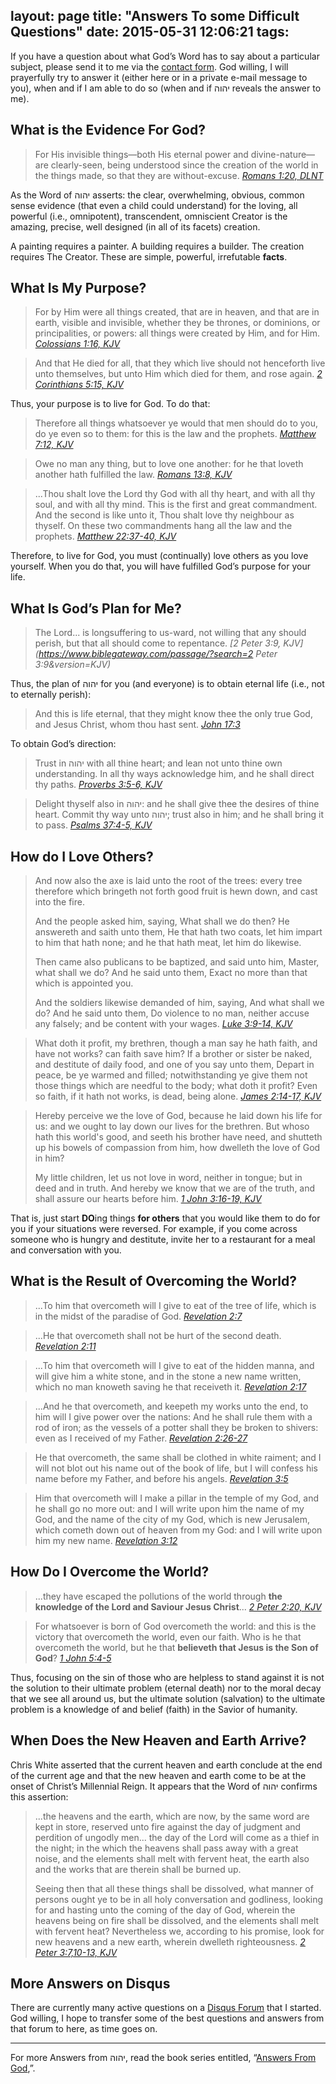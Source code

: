 layout: page
title: "Answers To some Difficult Questions"
date: 2015-05-31 12:06:21
tags:
---
If you have a question about what God&rsquo;s Word has to say about a particular subject, please send it to me via the [contact form](http://answersfromgod.com/EmailSubscribe/index.html). God willing, I will prayerfully try to answer it (either here or in a private e-mail message to you), when and if I am able to do so (when and if &#1497;&#1492;&#1493;&#1492; reveals the answer to me).

## What is the Evidence For God?
> For His invisible things&mdash;both His eternal power and divine-nature&mdash;are clearly-seen, being understood since the creation of the world in the things made, so that they are without-excuse.
> <cite>[Romans 1:20, DLNT](https://www.biblegateway.com/passage/?search=Romans+1%3A20&version=DLNT)</cite>

As the Word of &#1497;&#1492;&#1493;&#1492; asserts: the clear, overwhelming, obvious, common sense evidence (that even a child could understand) for the loving, all powerful (i.e., omnipotent), transcendent, omniscient Creator is the amazing, precise, well designed (in all of its facets) creation.

A painting requires a painter. A building requires a builder. The creation requires The Creator. These are simple, powerful, irrefutable **facts**.

## What Is My Purpose?
> For by Him were all things created, that are in heaven, and that are in earth, visible and invisible, whether they be thrones, or dominions, or principalities, or powers: all things were created by Him, and for Him.
> <cite>[Colossians 1:16, KJV](https://www.biblegateway.com/passage/?search=Colossians+1%3A16&version=KJV)</cite>

<!-- -->
> And that He died for all, that they which live should not henceforth live unto themselves, but unto Him which died for them, and rose again.
> <cite>[2 Corinthians 5:15, KJV](https://www.biblegateway.com/passage/?search=2+Corinthians+5%3A15&version=KJV)</cite>

Thus, your purpose is to live for God. To do that:

> Therefore all things whatsoever ye would that men should do to you, do ye even so to them: for this is the law and the prophets.
> <cite>[Matthew 7:12, KJV](https://www.biblegateway.com/passage/?search=Matthew+7%3A12&version=KJV)</cite>

<!-- -->
> Owe no man any thing, but to love one another: for he that loveth another hath fulfilled the law.
> <cite>[Romans 13:8, KJV](https://www.biblegateway.com/passage/?search=Romans+13%3A8&version=KJV)</cite>

<!-- -->
> ...Thou shalt love the Lord thy God with all thy heart, and with all thy soul, and with all thy mind. This is the first and great commandment. And the second is like unto it, Thou shalt love thy neighbour as thyself. On these two commandments hang all the law and the prophets.
> <cite>[Matthew 22:37-40, KJV](https://www.biblegateway.com/passage/?search=Matthew+22%3A37-40&version=KJV)</cite>

Therefore, to live for God, you must (continually) love others as you love yourself. When you do that, you will have fulfilled God&rsquo;s purpose for your life.

## What Is God&rsquo;s Plan for Me?
> The Lord... is longsuffering to us-ward, not willing that any should perish, but that all should come to repentance.
> <cite>[2 Peter 3:9, KJV](https://www.biblegateway.com/passage/?search=2 Peter 3:9&version=KJV)</cite>

Thus, the plan of &#1497;&#1492;&#1493;&#1492; for you (and everyone) is to obtain eternal life (i.e., not to eternally perish):

> And this is life eternal, that they might know thee the only true God, and Jesus Christ, whom thou hast sent.
> <cite>[John 17:3](https://www.biblegateway.com/passage/?search=John+17%3A3&version=KJV)</cite>

To obtain God&rsquo;s direction:

> Trust in &#1497;&#1492;&#1493;&#1492; with all thine heart; and lean not unto thine own understanding. In all thy ways acknowledge him, and he shall direct thy paths.
> <cite>[Proverbs 3:5-6, KJV](https://www.biblegateway.com/passage/?search=Proverbs+3%3A5-6&version=KJV)</cite>

<!-- -->
> Delight thyself also in &#1497;&#1492;&#1493;&#1492;: and he shall give thee the desires of thine heart. Commit thy way unto &#1497;&#1492;&#1493;&#1492;; trust also in him; and he shall bring it to pass.
> <cite>[Psalms 37:4-5, KJV](https://www.biblegateway.com/passage/?search=Psalms+37%3A4-5&version=KJV)</cite>

## How do I Love Others?
> And now also the axe is laid unto the root of the trees: every tree therefore which bringeth not forth good fruit is hewn down, and cast into the fire.
>
> And the people asked him, saying, What shall we do then? He answereth and saith unto them, He that hath two coats, let him impart to him that hath none; and he that hath meat, let him do likewise.
>
> Then came also publicans to be baptized, and said unto him, Master, what shall we do? And he said unto them, Exact no more than that which is appointed you.
>
> And the soldiers likewise demanded of him, saying, And what shall we do? And he said unto them, Do violence to no man, neither accuse any falsely; and be content with your wages.
> <cite>[Luke 3:9-14, KJV](https://www.biblegateway.com/passage/?search=Luke+3%3A9-14&version=KJV)</cite>

<!-- -->
> What doth it profit, my brethren, though a man say he hath faith, and have not works? can faith save him? If a brother or sister be naked, and destitute of daily food, and one of you say unto them, Depart in peace, be ye warmed and filled; notwithstanding ye give them not those things which are needful to the body; what doth it profit? Even so faith, if it hath not works, is dead, being alone.
> <cite>[James 2:14-17, KJV](https://www.biblegateway.com/passage/?search=James+2%3A14-17&version=KJV)</cite>

<!-- -->
> Hereby perceive we the love of God, because he laid down his life for us: and we ought to lay down our lives for the brethren. But whoso hath this world's good, and seeth his brother have need, and shutteth up his bowels of compassion from him, how dwelleth the love of God in him?
>
> My little children, let us not love in word, neither in tongue; but in deed and in truth. And hereby we know that we are of the truth, and shall assure our hearts before him.
> <cite>[1 John 3:16-19, KJV](https://www.biblegateway.com/passage/?search=1+John+3%3A16-19&version=KJV)</cite>

That is, just start **DO**ing things **for others** that you would like them to do for you if your situations were reversed. For example, if you come across someone who is hungry and destitute, invite her to a restaurant for a meal and conversation with you.

## What is the Result of Overcoming the World?
>...To him that overcometh will I give to eat of the tree of life, which is in the midst of the paradise of God.
><cite>[Revelation 2:7](https://www.biblegateway.com/passage/?search=Revelation+2:7&version=KJV)</cite>

<!-- -->
>...He that overcometh shall not be hurt of the second death.
><cite>[Revelation 2:11](https://www.biblegateway.com/passage/?search=Revelation+2:11&version=KJV)</cite>

<!-- -->
>...To him that overcometh will I give to eat of the hidden manna, and will give him a white stone, and in the stone a new name written, which no man knoweth saving he that receiveth it.
><cite>[Revelation 2:17](https://www.biblegateway.com/passage/?search=Revelation+2:17&version=KJV)</cite>

<!-- -->
>...And he that overcometh, and keepeth my works unto the end, to him will I give power over the nations: And he shall rule them with a rod of iron; as the vessels of a potter shall they be broken to shivers: even as I received of my Father.
><cite>[Revelation 2:26-27](https://www.biblegateway.com/passage/?search=Revelation+2%3A26-27&version=KJV)</cite>

<!-- -->
>He that overcometh, the same shall be clothed in white raiment; and I will not blot out his name out of the book of life, but I will confess his name before my Father, and before his angels.
><cite>[Revelation 3:5](https://www.biblegateway.com/passage/?search=Revelation+3:5&version=KJV)</cite>

<!-- -->
>Him that overcometh will I make a pillar in the temple of my God, and he shall go no more out: and I will write upon him the name of my God, and the name of the city of my God, which is new Jerusalem, which cometh down out of heaven from my God: and I will write upon him my new name.
><cite>[Revelation 3:12](https://www.biblegateway.com/passage/?search=Revelation+3:12&version=KJV)</cite>

## How Do I Overcome the World?
>...they have escaped the pollutions of the world through **the knowledge of the Lord and Saviour Jesus Christ**...
> <cite>[2 Peter 2:20, KJV](https://www.biblegateway.com/passage/?search=2+Peter+2%3A20&version=KJV)</cite>

<!-- -->
>For whatsoever is born of God overcometh the world: and this is the victory that overcometh the world, even our faith. Who is he that overcometh the world, but he that **believeth that Jesus is the Son of God**?
> <cite>[1 John 5:4-5](https://www.biblegateway.com/passage/?search=1+John+5%3A4-5&version=KJV)</cite>

Thus, focusing on the sin of those who are helpless to stand against it is not the solution to their ultimate problem (eternal death) nor to the moral decay that we see all around us, but the ultimate solution (salvation) to the ultimate problem is a knowledge of and belief (faith) in the Savior of humanity.

## When Does the New Heaven and Earth Arrive?
Chris White asserted that the current heaven and earth conclude at the end of the current age and that the new heaven and earth come to be at the onset of Christ&rsquo;s Millennial Reign. It appears that the Word of &#1497;&#1492;&#1493;&#1492; confirms this assertion:

> ...the heavens and the earth, which are now, by the same word are kept in store, reserved unto fire against the day of judgment and perdition of ungodly men... the day of the Lord will come as a thief in the night; in the which the heavens shall pass away with a great noise, and the elements shall melt with fervent heat, the earth also and the works that are therein shall be burned up.
>
> Seeing then that all these things shall be dissolved, what manner of persons ought ye to be in all holy conversation and godliness, looking for and hasting unto the coming of the day of God, wherein the heavens being on fire shall be dissolved, and the elements shall melt with fervent heat? Nevertheless we, according to his promise, look for new heavens and a new earth, wherein dwelleth righteousness.
> <cite>[2 Peter 3:7,10-13, KJV](https://www.biblegateway.com/passage/?search=2+Peter+3%3A7%2C10-13&version=KJV)</cite>

## More Answers on Disqus
There are currently many active questions on a [Disqus Forum](https://disqus.com/home/discussion/channel-squid/ask_your_neighbor_if_you_could_ask_god_a_question_what_would_it_be/) that I started. God willing, I hope to transfer some of the best questions and answers from that forum to here, as time goes on.

___
For more Answers from &#1497;&#1492;&#1493;&#1492;, read the book series entitled, &ldquo;[Answers From God](http://amzn.to/1KiS8lM),&rdquo;.
